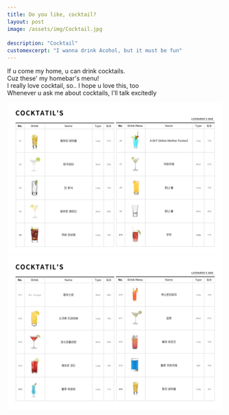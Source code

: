 ```yaml
---
title: Do you like, cocktail?
layout: post
image: /assets/img/Cocktail.jpg

description: "Cocktail"
customexcerpt: "I wanna drink Acohol, but it must be fun"
---
```


If u come my home, u can drink cocktails.  
Cuz these' my homebar's menu!  
I really love cocktail, so.. I hope u love this, too  
Whenever u ask me about cocktails, I'll talk excitedly  

![Menu1](/assets/img/Menu1.jpg)
![Menu2](/assets/img/Menu2.jpg)
